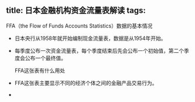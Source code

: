 title: 日本金融机构资金流量表解读
tags:
---

FFA（the Flow of Funds Accounts Statistics）数据的基本情况

*   日本央行从1958年就开始编制现金流量表，数据是从1954年开始。
*   每季度公布一次资金流量表，每个季度结束后先会公布一个初始值，第二个季度会公布一个最终值。

	FFA这张表有什么用处

*   FFA这张表主要显示不同的经济个体之间的金融产品交易行为。
*

